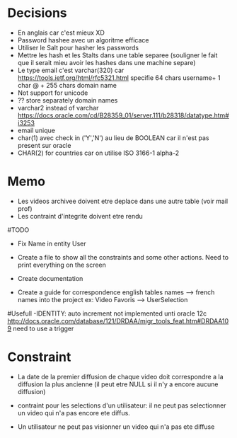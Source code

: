 
# Decisions
- En anglais car c'est mieux XD
- Password hashee avec un algoritme efficace 
- Utiliser le Salt pour hasher les passwords
- Mettre les hash et les Stalts dans une table separee 
(souligner le fait que il serait mieu avoir les hashes dans une
machine separe)
- Le type email c'est varchar(320) car https://tools.ietf.org/html/rfc5321.html specifie 64 chars username+ 1 char @ + 255 chars domain name
- Not support for unicode
- ?? store separately domain names
- varchar2 instead of varchar https://docs.oracle.com/cd/B28359_01/server.111/b28318/datatype.htm#i3253
- email unique
- char(1) avec check in ('Y','N') au lieu de BOOLEAN car il n'est pas 
  present sur oracle
- CHAR(2) for countries car on utilise ISO 3166-1 alpha-2



# Memo
- Les videos archivee doivent etre deplace dans une autre table (voir mail prof)
- Les contraint d'integrite doivent etre rendu


#TODO

- Fix Name in entity User

- Create a file to show all the constraints and 
  some other actions. Need to print everything on the screen

- Create documentation

- Create a guide for correspondence english tables names --> french names into the project
  ex: Video Favoris --> UserSelection

#Usefull
-IDENTITY: auto increment not implemented unti oracle 12c
http://docs.oracle.com/database/121/DRDAA/migr_tools_feat.htm#DRDAA109
need to use a trigger


# Constraint
- La date de la premier diffusion de chaque video doit correspondre
  a la diffusion la plus ancienne (il peut etre NULL si il n'y a
  encore aucune diffusion)

- contraint pour les selections d'un utilisateur: il ne peut pas selectionner
  un video qui n'a pas encore ete diffus.

- Un utilisateur ne peut pas visionner un video qui n'a pas ete diffuse

